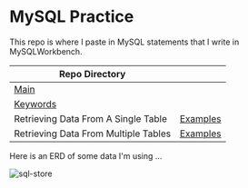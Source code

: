 # MySQL Practice

This repo is where I paste in MySQL statements that I write in MySQLWorkbench.

| Repo Directory |  |
|--|--|
| [Main](https://github.com/calebwagner/MySQL-playground) |  |
| [Keywords](./README.md) |  |
|  Retrieving Data From A Single Table | [Examples](./retrieving_data_from_a_single_table.md) |
|  Retrieving Data From Multiple Tables | [Examples](./retrieving_data_from_multiple_tables.md) |


Here is an ERD of some data I'm using ...

![sql-store](https://user-images.githubusercontent.com/81569328/206787178-b2589260-099e-4df3-a5b0-b0c38c9016d6.png)
